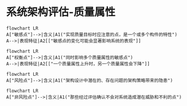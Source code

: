 # 系统架构评估-质量属性

```mermaid
flowchart LR
A["敏感点"]-->|含义|A1("实现质量目标时应注意的点，是一个或多个构件的特性")
A-->|表现特征|A2[["敏感点的变化可能会显著影响系统的表现"]]
```

```mermaid
flowchart LR
A["权衡点"]-->|含义|A1("同时影响多个质量属性的敏感点")
A-->|表现特征|A2[["一个质量属性上升时，另一个质量属性会下降"]]
```

```mermaid
flowchart LR
A["风险点"]-->|含义|A1("架构设计中潜在的、存在问题的架构策略带来的隐患")
```

```mermaid
flowchart LR
A["非风险点"]-->|含义|A1("那些经过评估确认不会对系统造成潜在威胁和不利的点")
```
